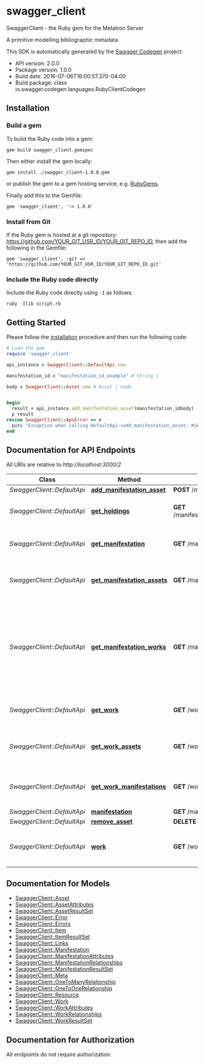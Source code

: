 # swagger_client

SwaggerClient - the Ruby gem for the Metatron Server

A primitive modelling bibliographic metadata

This SDK is automatically generated by the [Swagger Codegen](https://github.com/swagger-api/swagger-codegen) project:

- API version: 2.0.0
- Package version: 1.0.0
- Build date: 2016-07-06T16:00:57.370-04:00
- Build package: class io.swagger.codegen.languages.RubyClientCodegen

## Installation

### Build a gem

To build the Ruby code into a gem:

```shell
gem build swagger_client.gemspec
```

Then either install the gem locally:

```shell
gem install ./swagger_client-1.0.0.gem
```

or publish the gem to a gem hosting service, e.g. [RubyGems](https://rubygems.org/).

Finally add this to the Gemfile:

    gem 'swagger_client', '~> 1.0.0'

### Install from Git

If the Ruby gem is hosted at a git repository: https://github.com/YOUR_GIT_USR_ID/YOUR_GIT_REPO_ID, then add the following in the Gemfile:

    gem 'swagger_client', :git => 'https://github.com/YOUR_GIT_USR_ID/YOUR_GIT_REPO_ID.git'

### Include the Ruby code directly

Include the Ruby code directly using `-I` as follows:

```shell
ruby -Ilib script.rb
```

## Getting Started

Please follow the [installation](#installation) procedure and then run the following code:
```ruby
# Load the gem
require 'swagger_client'

api_instance = SwaggerClient::DefaultApi.new

manifestation_id = "manifestation_id_example" # String | 

body = SwaggerClient::Asset.new # Asset | node


begin
  result = api_instance.add_manifestation_asset(manifestation_idbody)
  p result
rescue SwaggerClient::ApiError => e
  puts "Exception when calling DefaultApi->add_manifestation_asset: #{e}"
end

```

## Documentation for API Endpoints

All URIs are relative to *http://localhost:3000/2*

Class | Method | HTTP request | Description
------------ | ------------- | ------------- | -------------
*SwaggerClient::DefaultApi* | [**add_manifestation_asset**](docs/DefaultApi.md#add_manifestation_asset) | **POST** /manifestations/{manifestationId}/assets | 
*SwaggerClient::DefaultApi* | [**get_holdings**](docs/DefaultApi.md#get_holdings) | **GET** /manifestations/{manifestationId}/items/{tenantCode} | Get local holdings for a given manifestation
*SwaggerClient::DefaultApi* | [**get_manifestation**](docs/DefaultApi.md#get_manifestation) | **GET** /manifestations/{manifestationId} | Get a specific Manifestation from the dataset
*SwaggerClient::DefaultApi* | [**get_manifestation_assets**](docs/DefaultApi.md#get_manifestation_assets) | **GET** /manifestations/{manifestationId}/assets | Get a set of Assets that are associated with a specific Manifestation
*SwaggerClient::DefaultApi* | [**get_manifestation_works**](docs/DefaultApi.md#get_manifestation_works) | **GET** /manifestations/{manifestationId}/works | Get a set of Works relating to a given Manifestation. Usually there will be one current work, but due to previous titles there might be more than one Work.
*SwaggerClient::DefaultApi* | [**get_work**](docs/DefaultApi.md#get_work) | **GET** /works/{workId}/similar | Get a set of Works that are similar to a specific Work
*SwaggerClient::DefaultApi* | [**get_work_assets**](docs/DefaultApi.md#get_work_assets) | **GET** /works/{workId}/assets | Get a set of Assets that are associated with a specific Work
*SwaggerClient::DefaultApi* | [**get_work_manifestations**](docs/DefaultApi.md#get_work_manifestations) | **GET** /works/{workId}/manifestations | Get a set of Manifestations that encompass a specific Work
*SwaggerClient::DefaultApi* | [**manifestation**](docs/DefaultApi.md#manifestation) | **GET** /manifestations | 
*SwaggerClient::DefaultApi* | [**remove_asset**](docs/DefaultApi.md#remove_asset) | **DELETE** /assets/{assetType}/{assetId} | 
*SwaggerClient::DefaultApi* | [**work**](docs/DefaultApi.md#work) | **GET** /works | Get the work best matching the given bibliographic data


## Documentation for Models

 - [SwaggerClient::Asset](docs/Asset.md)
 - [SwaggerClient::AssetAttributes](docs/AssetAttributes.md)
 - [SwaggerClient::AssetResultSet](docs/AssetResultSet.md)
 - [SwaggerClient::Error](docs/Error.md)
 - [SwaggerClient::Errors](docs/Errors.md)
 - [SwaggerClient::Item](docs/Item.md)
 - [SwaggerClient::ItemResultSet](docs/ItemResultSet.md)
 - [SwaggerClient::Links](docs/Links.md)
 - [SwaggerClient::Manifestation](docs/Manifestation.md)
 - [SwaggerClient::ManifestationAttributes](docs/ManifestationAttributes.md)
 - [SwaggerClient::ManifestationRelationships](docs/ManifestationRelationships.md)
 - [SwaggerClient::ManifestationResultSet](docs/ManifestationResultSet.md)
 - [SwaggerClient::Meta](docs/Meta.md)
 - [SwaggerClient::OneToManyRelationship](docs/OneToManyRelationship.md)
 - [SwaggerClient::OneToOneRelationship](docs/OneToOneRelationship.md)
 - [SwaggerClient::Resource](docs/Resource.md)
 - [SwaggerClient::Work](docs/Work.md)
 - [SwaggerClient::WorkAttributes](docs/WorkAttributes.md)
 - [SwaggerClient::WorkRelationships](docs/WorkRelationships.md)
 - [SwaggerClient::WorkResultSet](docs/WorkResultSet.md)


## Documentation for Authorization

 All endpoints do not require authorization.

